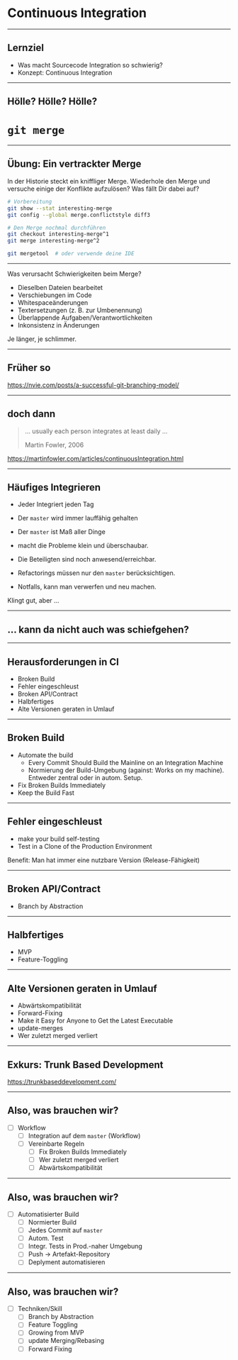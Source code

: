 # Continuous Integration

---

## Lernziel

 * Was macht Sourcecode Integration so schwierig?
 * Konzept: Continuous Integration

---

<!-- .slide: data-background-image="continuous-integration/complicated-merge-resolution.png" -->

## Hölle? Hölle? Hölle?

# `git merge`


---

## Übung: Ein vertrackter Merge

In der Historie steckt ein kniffliger Merge.
Wiederhole den Merge und versuche einige der Konflikte aufzulösen?
Was fällt Dir dabei auf?

```bash
# Vorbereitung
git show --stat interesting-merge
git config --global merge.conflictstyle diff3

# Den Merge nochmal durchführen
git checkout interesting-merge^1
git merge interesting-merge^2

git mergetool  # oder verwende deine IDE
```

---

Was verursacht Schwierigkeiten beim Merge?

 * Dieselben Dateien bearbeitet
 * Verschiebungen im Code
 * Whitespaceänderungen
 * Textersetzungen (z. B. zur Umbenennung)
 * Überlappende Aufgaben/Verantwortlichkeiten
 * Inkonsistenz in Änderungen

Je länger, je schlimmer.


---

## Früher so

https://nvie.com/posts/a-successful-git-branching-model/

---

## doch dann

> ... usually each person integrates at least daily ...
>
>  Martin Fowler, 2006


https://martinfowler.com/articles/continuousIntegration.html


---

## Häufiges Integrieren

 * Jeder Integriert jeden Tag
 * Der `master` wird immer lauffähig gehalten
 * Der `master` ist Maß aller Dinge

 * macht die Probleme klein und überschaubar.
 * Die Beteiligten sind noch anwesend/erreichbar.
 * Refactorings müssen nur den `master` berücksichtigen.
 * Notfalls, kann man verwerfen und neu machen.

Klingt gut, aber ...

---

## ... kann da nicht auch was schiefgehen?

---

## Herausforderungen in CI

 * Broken Build
 * Fehler eingeschleust
 * Broken API/Contract
 * Halbfertiges
 * Alte Versionen geraten in Umlauf

---

## Broken Build

 * Automate the build
   * Every Commit Should Build the Mainline on an Integration Machine
   * Normierung der Build-Umgebung (against: Works on my machine). Entweder zentral oder in autom. Setup.
 * Fix Broken Builds Immediately
 * Keep the Build Fast


---

## Fehler eingeschleust

 * make your build self-testing
 * Test in a Clone of the Production Environment

Benefit: Man hat immer eine nutzbare Version (Release-Fähigkeit)

---

## Broken API/Contract

 * Branch by Abstraction

---

## Halbfertiges

 * MVP
 * Feature-Toggling

---

## Alte Versionen geraten in Umlauf

 * Abwärtskompatibilität
 * Forward-Fixing
 * Make it Easy for Anyone to Get the Latest Executable
 * update-merges
 * Wer zuletzt merged verliert

---

## Exkurs: Trunk Based Development

https://trunkbaseddevelopment.com/

---

## Also, was brauchen wir?

 * [ ] Workflow
   - [ ] Integration auf dem `master` (Workflow)
   - [ ] Vereinbarte Regeln
     - [ ] Fix Broken Builds Immediately
     - [ ] Wer zuletzt merged verliert
     - [ ] Abwärtskompatibilität

---

## Also, was brauchen wir?

 * [ ] Automatisierter Build
   - [ ] Normierter Build
   - [ ] Jedes Commit auf `master`
   - [ ] Autom. Test
   - [ ] Integr. Tests in Prod.-naher Umgebung
   - [ ] Push -> Artefakt-Repository
   - [ ] Deplyment automatisieren

---

## Also, was brauchen wir?

 * [ ] Techniken/Skill
   - [ ] Branch by Abstraction
   - [ ] Feature Toggling
   - [ ] Growing from MVP
   - [ ] update Merging/Rebasing
   - [ ] Forward Fixing